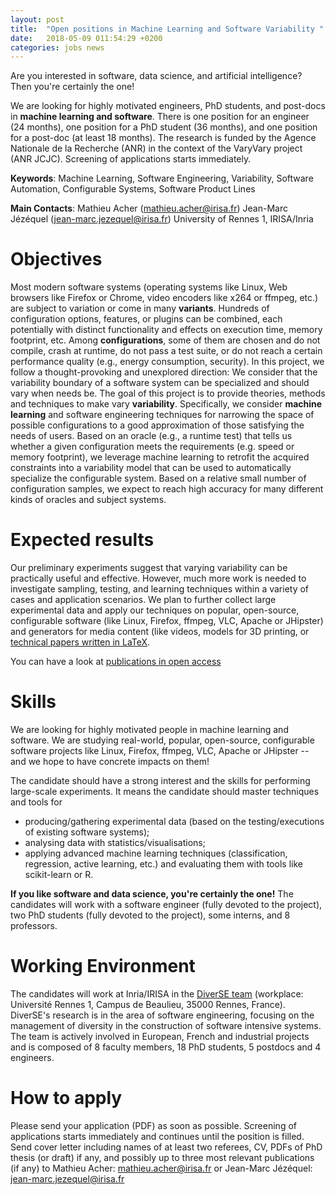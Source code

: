 ```yaml
---
layout: post
title:  "Open positions in Machine Learning and Software Variability "
date:   2018-05-09 011:54:29 +0200
categories: jobs news
---
```


Are you interested in software, data science, and artificial intelligence? Then you're certainly the one!

We are looking for highly motivated engineers, PhD students, and post-docs in **machine learning and software**.
There is one position for an engineer (24 months), one position for a PhD student (36 months), and one position for a post-doc (at least 18 months).
The research is funded by the Agence Nationale de la Recherche (ANR) in the context of the VaryVary project (ANR JCJC). Screening of applications starts immediately.

**Keywords**: Machine Learning, Software Engineering, Variability, Software Automation, Configurable Systems, Software Product Lines

**Main Contacts**: Mathieu Acher (mathieu.acher@irisa.fr) Jean-Marc Jézéquel (jean-marc.jezequel@irisa.fr) University of Rennes 1, IRISA/Inria


# Objectives
Most modern software systems (operating systems like Linux, Web browsers like Firefox or
Chrome, video encoders like x264 or ffmpeg, etc.) are subject to variation or come in many **variants**. Hundreds of configuration options, features, or plugins can be combined, each potentially with distinct functionality and effects on execution time, memory footprint, etc. Among **configurations**, some of them are chosen and do not compile, crash at runtime, do not pass a test suite, or do not reach a certain performance quality (e.g., energy consumption, security).
In this project, we follow a thought-provoking and unexplored direction: We consider
that the variability boundary of a software system can be specialized and should vary when
needs be. The goal of this project is to provide theories, methods and techniques to make
vary **variability**.
Specifically, we consider **machine learning** and software engineering techniques for
narrowing the space of possible configurations to a good approximation of those satisfying
the needs of users. Based on an oracle (e.g., a runtime test) that tells us whether a given configuration meets the requirements (e.g. speed or memory footprint), we leverage machine learning to retrofit the acquired constraints into a variability model that can be used to automatically specialize the configurable system. Based on a relative small number of configuration samples, we expect to reach high accuracy for many different kinds of oracles and subject systems.

# Expected results

Our preliminary experiments suggest that varying variability can be practically useful and
effective. However, much more work is needed to investigate sampling, testing, and learning
techniques within a variety of cases and application scenarios.
We plan to further collect large experimental data and apply our techniques on popular,
open-source, configurable software (like Linux, Firefox, ffmpeg, VLC, Apache or JHipster)
and generators for media content (like videos, models for 3D printing, or [technical papers
written in LaTeX](https://github.com/FAMILIAR-project/varylatex).

You can have a look at [publications in open access](/publications/)

# Skills
We are looking for highly motivated people in machine learning and software.
We are studying real-world, popular, open-source, configurable software projects like Linux, Firefox, ffmpeg, VLC, Apache or JHipster -- and we hope to have concrete impacts on them!

The candidate should have a strong interest and the skills for performing large-scale experiments. It means the candidate should master techniques and tools for
 * producing/gathering experimental data (based on the testing/executions of existing software systems);
 * analysing data with statistics/visualisations;
 * applying advanced machine learning techniques (classification, regression, active learning, etc.) and evaluating them with tools like scikit-learn or R.    

**If you like software and data science, you're certainly the one!**
The candidates will work with a software engineer (fully devoted to the project), two PhD students (fully devoted to the project), some interns, and 8 professors.  

# Working Environment
The candidates will work at Inria/IRISA in the [DiverSE team](https://diverse.irisa.fr) (workplace: Université Rennes 1, Campus de Beaulieu, 35000 Rennes, France).
DiverSE's research is in the area of software engineering, focusing on the management of diversity in the construction of software intensive systems.
The team is actively involved in European, French and industrial projects and is composed of 8 faculty members, 18 PhD students, 5 postdocs and 4 engineers.

# How to apply
Please send your application (PDF) as soon as possible. Screening of applications starts immediately and continues until the position is filled. Send cover letter including names of at least two referees, CV, PDFs of PhD thesis (or draft) if any, and possibly up to three most relevant publications (if any) to Mathieu Acher: mathieu.acher@irisa.fr or Jean-Marc Jézéquel: jean-marc.jezequel@irisa.fr
